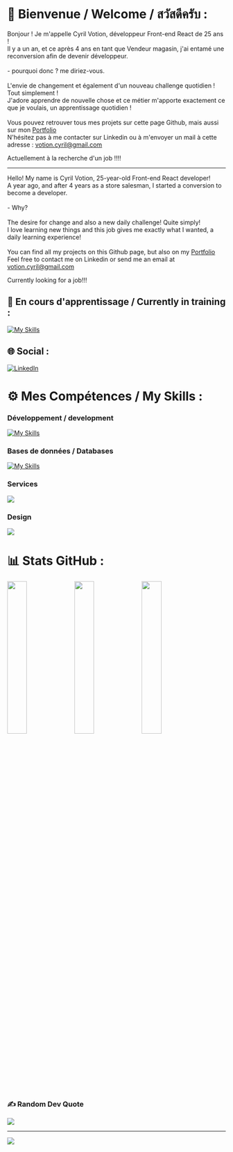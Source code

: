 # 👋 Bienvenue / Welcome / สวัสดีครับ :
Bonjour !
Je m'appelle Cyril Votion, développeur Front-end React de 25 ans !<br>
Il y a un an, et ce après 4 ans en tant que Vendeur magasin, j'ai entamé une reconversion afin de devenir développeur.<br><br>- pourquoi donc ? me diriez-vous.<br><br>L'envie de changement et également d'un nouveau challenge quotidien ! Tout simplement !<br>J'adore apprendre de nouvelle chose et ce métier m'apporte exactement ce que je voulais, un apprentissage quotidien !<br><br>Vous pouvez retrouver tous mes projets sur cette page Github, mais aussi sur mon [Portfolio](https://cyrilvotion.com/)<br>N'hésitez pas à me contacter sur Linkedin ou à m'envoyer un mail à cette adresse : [votion.cyril@gmail.com](mailto:votion.cyril@gmail.com?subject=Mon%sujet)

Actuellement à la recherche d'un job !!!!

<hr>

Hello!
My name is Cyril Votion, 25-year-old Front-end React developer!<br>
A year ago, and after 4 years as a store salesman, I started a conversion to become a developer.<br><br>- Why?<br><br>The desire for change and also a new daily challenge! Quite simply! <br>I love learning new things and this job gives me exactly what I wanted, a daily learning experience!
<br>
<br>
You can find all my projects on this Github page, but also on my [Portfolio](https://cyrilvotion.com/)
<br>
Feel free to contact me on Linkedin or send me an email at [votion.cyril@gmail.com](mailto:votion.cyril@gmail.com?subject=Mon%sujet)<br>


Currently looking for a job!!!

## 📖 En cours d'apprentissage / Currently in training :
[![My Skills](https://skillicons.dev/icons?i=nodejs,typescript)](https://skillicons.dev)

## 🌐 Social :
[![LinkedIn](https://img.shields.io/badge/LinkedIn-%230077B5.svg?logo=linkedin&logoColor=white)](https://linkedin.com/in/cyrilvotion) 

# ⚙️ Mes Compétences / My Skills :

### Développement / development
[![My Skills](https://skillicons.dev/icons?i=html,css,js,vite,mui,react,pug,sass,tailwind,next,nodejs,express)](https://skillicons.dev)


### Bases de données / Databases
[![My Skills](https://skillicons.dev/icons?i=firebase,mongodb,mysql)](https://skillicons.dev)

### Services
<img src="https://skillicons.dev/icons?i=github,netlify,vercel&theme=dark" />

### Design
<img src="https://skillicons.dev/icons?i=figma,xd,photoshop&theme=dark" />

# 📊 Stats GitHub :

<div width="100%">
<img width="30%" src="https://github-readme-stats.vercel.app/api?username=Cyril-vtn&theme=dark&hide_border=false&include_all_commits=false&count_private=false"/>
<img width="30%" src="https://github-readme-streak-stats.herokuapp.com/?user=Cyril-vtn&theme=dark&hide_border=false"/>
<img width="30%" src="https://github-readme-stats.vercel.app/api/top-langs/?username=Cyril-vtn&theme=dark&hide_border=false&include_all_commits=false&count_private=false&layout=compact"/>
</div>


### ✍️ Random Dev Quote
<img src="https://quotes-github-readme.vercel.app/api?type=horizontal&theme=tokyonight"/>

---
[![](https://visitcount.itsvg.in/api?id=Cyril-vtn&icon=2&color=1)](https://visitcount.itsvg.in)

<!-- Proudly created with GPRM ( https://gprm.itsvg.in ) -->
